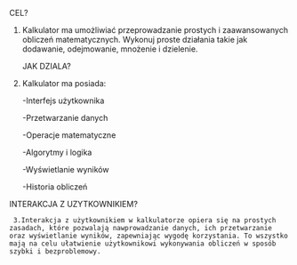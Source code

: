 CEL?
1. Kalkulator ma umożliwiać przeprowadzanie prostych i zaawansowanych obliczeń matematycznych. Wykonuj proste działania takie jak dodawanie, odejmowanie, mnożenie i dzielenie.

    JAK DZIALA?
3. Kalkulator ma posiada:

    -Interfejs użytkownika

    -Przetwarzanie danych

    -Operacje matematyczne

    -Algorytmy i logika

    -Wyświetlanie wyników

    -Historia obliczeń

INTERAKCJA Z UZYTKOWNIKIEM?

   	 3.Interakcja z użytkownikiem w kalkulatorze opiera się na prostych zasadach, które pozwalają nawprowadzanie danych, ich przetwarzanie oraz wyświetlanie wyników, zapewniając wygodę korzystania. To wszystko mają na celu ułatwienie użytkownikowi wykonywania obliczeń w sposób szybki i bezproblemowy.

